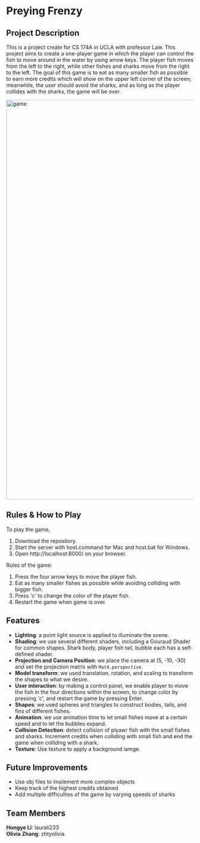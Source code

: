 # Preying Frenzy
## Project Description 
This is a project create for CS 174A in UCLA with professor Law. This project aims to create a one-player game in which the player can control the fish to move around in the water by using arrow keys. The player fish moves from the left to the right, while other fishes and sharks move from the right to the left. The goal of this game is to eat as many smaller fish as possible to earn more credits which will show on the upper left corner of the screen; meanwhile, the user should avoid the sharks, and as long as the player collides with the sharks, the game will be over. 

<img width="1074" alt="game" src="https://user-images.githubusercontent.com/61040219/157575656-ec7100c3-32b2-4a22-930b-8b768d268ef2.png">


## Rules & How to Play 
To play the game, 

 1. Download the repository. 
 2. Start the server with host.command for Mac and host.bat for Windows. 
 3. Open http://localhost:8000/ on your browser. 

Rules of the game: 

 1. Press the four arrow keys to move the player fish.  
 3. Eat as many smaller fishes as possible while avoiding colliding with bigger fish. 
 4. Press 'c' to change the color of the player fish. 
 4. Restart the game when game is over.

## Features 

 - **Lighting**: a point light source is applied to illuminate the scene. 
 -  **Shading**: we use several different shaders, including a Gouraud Shader for common shapes. Shark body, player fish tail, bubble each has a self-defined shader. 
 -  **Projection and Camera Position**: we place the camera at (5, -10, -30) and set the projection matrix with `Mat4.perspective`. 
 -  **Model transform**: we used translation, rotation, and scaling to transform the shapes to what we desire. 
 -  **User interaction**: by making a control panel, we enable player to move the fish in the four directions within the screen, to change color by pressing 'c', and restart the game by pressing Enter. 
 -  **Shapes**: we used spheres and triangles to construct bodies, tails, and fins of different fishes. 
 -  **Animation**: we use animation time to let small fishes move at a certain speed and to let the bubbles expand. 
 -  **Collision Detection**: detect collision of plyawr fish with the small fishes and sharks. Increment credits when colliding with small fish and end the game when colliding with a shark. 
 -  **Texture**: Use texture to apply a background iamge. 

 ## Future Improvements 
 
 - Use obj files to implement more complex objects 
 - Keep track of the highest credits obtained 
 - Add multiple difficulties of the game by varying speeds of sharks 

## Team Members  
**Hongye Li**: laurali233 \
**Olivia Zhang**: zhtyolivia 

